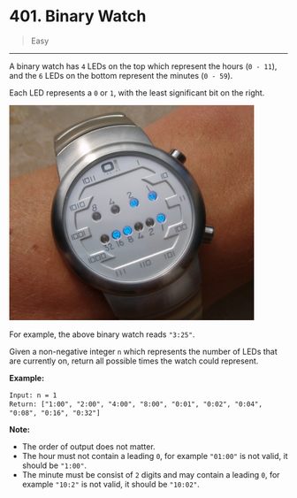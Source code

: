 # 401. Binary Watch

> Easy

------

A binary watch has `4` LEDs on the top which represent the hours (`0 - 11`), and the `6` LEDs on the bottom represent the minutes (`0 - 59`).

Each LED represents a `0` or `1`, with the least significant bit on the right.

![watch](images/watch.png)

For example, the above binary watch reads `"3:25"`.

Given a non-negative integer `n` which represents the number of LEDs that are currently on, return all possible times the watch could represent.

**Example:**

```
Input: n = 1
Return: ["1:00", "2:00", "4:00", "8:00", "0:01", "0:02", "0:04", "0:08", "0:16", "0:32"]
```

**Note:**

- The order of output does not matter.
- The hour must not contain a leading `0`, for example `"01:00"` is not valid, it should be `"1:00"`.
- The minute must be consist of `2` digits and may contain a leading `0`, for example `"10:2"` is not valid, it should be `"10:02"`.